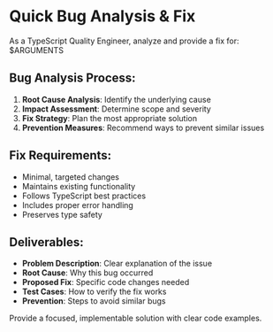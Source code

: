 # Quick Bug Analysis & Fix

As a TypeScript Quality Engineer, analyze and provide a fix for: $ARGUMENTS

## Bug Analysis Process:

1. **Root Cause Analysis**: Identify the underlying cause
2. **Impact Assessment**: Determine scope and severity
3. **Fix Strategy**: Plan the most appropriate solution
4. **Prevention Measures**: Recommend ways to prevent similar issues

## Fix Requirements:

- Minimal, targeted changes
- Maintains existing functionality
- Follows TypeScript best practices
- Includes proper error handling
- Preserves type safety

## Deliverables:

- **Problem Description**: Clear explanation of the issue
- **Root Cause**: Why this bug occurred
- **Proposed Fix**: Specific code changes needed
- **Test Cases**: How to verify the fix works
- **Prevention**: Steps to avoid similar bugs

Provide a focused, implementable solution with clear code examples.
